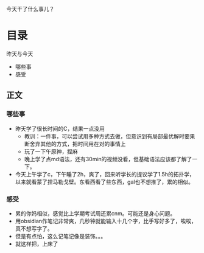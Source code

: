 今天干了什么事儿？

# 目录
昨天与今天
- 哪些事
- 感受
## 正文
### 哪些事
- 昨天学了很长时间的C，结果一点没用
	- 教训：一件事，可以尝试用多种方式去做，但意识到有局部最优解时要果断舍弃其他的方式，把时间用在对的事情上
	- 玩了一下午原神，捏麻
	- 晚上学了点md语法，还有30min的视频没看，但基础语法应该都了解了一下。
- 今天上午学了c，下午睡了2h，爽了，回来听学长的提议学了1.5h的拓扑学，以来就看蒙了捏马勒戈壁。东看西看了些东西，gal也不想推了，累的相似。
### 感受
- 累的你妈相似，感觉比上学期考试周还累cnm。可能还是身心问题。
- 用obsidian作笔记非常爽，几秒钟就能输入十几个字，比手写好多了，唉唉，真不想写字了。
- 但是有点怕，这么记笔记像是装饰。。。
- 就这样把，上床了